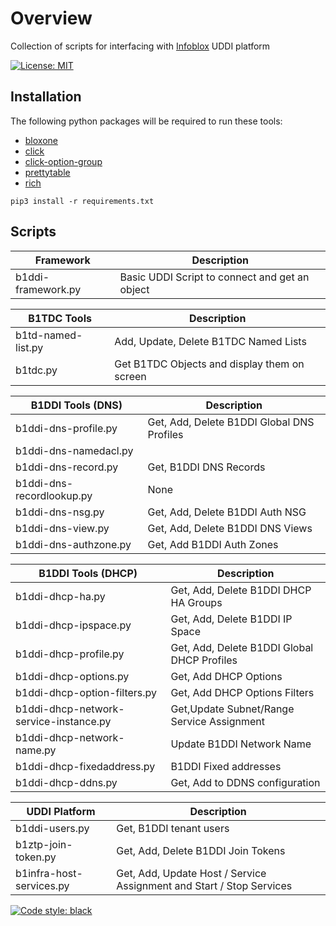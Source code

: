 # Overview
Collection of scripts for interfacing with [Infoblox](https://docs.infoblox.com/space/BloxOneDDI/684523986/Universal+DDI+Overview) UDDI platform

[![License: MIT](https://img.shields.io/badge/License-MIT-blue.svg)](https://opensource.org/licenses/MIT)


## Installation
The following python packages will be required to run these tools:
- [bloxone](https://github.com/ccmarris/python-bloxone)
- [click](https://click.palletsprojects.com/en/stable/)
- [click-option-group](https://click-option-group.readthedocs.io/en/latest/)
- [prettytable](https://github.com/prettytable/prettytable)
- [rich](https://github.com/Textualize/rich)
```
pip3 install -r requirements.txt
```

## Scripts
| Framework | Description |
| --- | --- |
| b1ddi-framework.py | Basic UDDI Script to connect and get an object |

| B1TDC Tools | Description |
| ---- | ---- |
| b1td-named-list.py | Add, Update, Delete B1TDC Named Lists |
| b1tdc.py | Get B1TDC Objects and display them on screen |

| B1DDI Tools (DNS) | Description |
| ---- | ---- |
| b1ddi-dns-profile.py | Get, Add, Delete B1DDI Global DNS Profiles |
| b1ddi-dns-namedacl.py | 
| b1ddi-dns-record.py | Get, B1DDI DNS Records |
| b1ddi-dns-recordlookup.py | None |
| b1ddi-dns-nsg.py | Get, Add, Delete B1DDI Auth NSG |
| b1ddi-dns-view.py | Get, Add, Delete B1DDI DNS Views |
| b1ddi-dns-authzone.py | Get, Add B1DDI Auth Zones|

| B1DDI Tools (DHCP) | Description |
| ---- | ---- |
| b1ddi-dhcp-ha.py | Get, Add, Delete B1DDI DHCP HA Groups |
| b1ddi-dhcp-ipspace.py | Get, Add, Delete B1DDI IP Space |
| b1ddi-dhcp-profile.py | Get, Add, Delete B1DDI Global DHCP Profiles |
| b1ddi-dhcp-options.py | Get, Add DHCP Options |
| b1ddi-dhcp-option-filters.py | Get, Add DHCP Options Filters |
| b1ddi-dhcp-network-service-instance.py | Get,Update Subnet/Range Service Assignment |
| b1ddi-dhcp-network-name.py | Update B1DDI Network Name | 
| b1ddi-dhcp-fixedaddress.py | B1DDI Fixed addresses |
| b1ddi-dhcp-ddns.py | Get, Add to DDNS configuration |

| UDDI Platform | Description |
| --- | --- |
| b1ddi-users.py | Get, B1DDI tenant users |
| b1ztp-join-token.py | Get, Add, Delete B1DDI Join Tokens |
| b1infra-host-services.py | Get, Add, Update Host / Service Assignment and Start / Stop Services |

[![Code style: black](https://img.shields.io/badge/code%20style-black-000000.svg)](https://github.com/psf/black)
